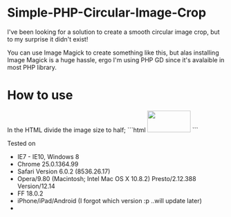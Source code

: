 Simple-PHP-Circular-Image-Crop
==============================

I've been looking for a solution to create a smooth circular image crop, but to my surprise it didn't exist!

You can use Image Magick to create something like this, but alas installing Image Magick is a huge hassle, ergo I'm using PHP GD since it's avalaible in most PHP library.

<h1>How to use</h1>
In the HTML divide the image size to half;
```html
 <!-- 
    Just divide the actual size to your liking
    width = 200px/2 = 100
    height = 100px/2 = 50
-->
<img src="image.php?path=sample.jpg" width="100" height="50">
```

Tested on 
- IE7 - IE10, Windows 8
- Chrome 25.0.1364.99
- Safari Version 6.0.2 (8536.26.17)
- Opera/9.80 (Macintosh; Intel Mac OS X 10.8.2) Presto/2.12.388 Version/12.14
- FF 18.0.2
- iPhone/iPad/Android (I forgot which version :p  ..will update later)
- 

